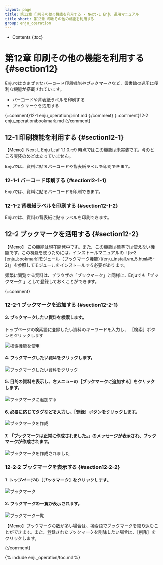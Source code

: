 ```yaml
---
layout: page
title: 第12章 印刷その他の機能を利用する - Next-L Enju 運用マニュアル
title_short: 第12章 印刷その他の機能を利用する
group: enju_operation
---
```


* Contents
{:toc}

第12章 印刷その他の機能を利用する {#section12}
==============================================

Enjuではさまざまなバーコード印刷機能やブックマークなど、図書館の運用に便利な機能が搭載されています。

* バーコードや背表紙ラベルを印刷する
* ブックマークを活用する

{::comment}12-1  enju_operation/print.md {:/comment}
{::comment}12-2  enju_operation/bookmark.md {:/comment}

12-1 印刷機能を利用する {#section12-1}
--------------------------------------

<div class="alert alert-info memo">【Memo】Next-L Enju Leaf 1.1.0.rc9 時点ではこの機能は未実装です。今のところ実装のめどは立っていません。
</div>

Enjuでは、資料に貼るバーコードや背表紙ラベルを印刷できます。

### 12-1-1 バーコード印刷する {#section12-1-1}

Enjuでは、資料に貼るバーコードを印刷できます。

### 12-1-2 背表紙ラベルを印刷する {#section12-1-2}

Enjuでは、資料の背表紙に貼るラベルを印刷できます。

12-2 ブックマークを活用する {#section12-2}
-------------------------------------------

<div class="alert alert-info memo" markdown="1">【Memo】
この機能は現在開発中です。また、この機能は標準では使えない機能です。この機能を使うためには、インストールマニュアルの「[5-2 [enju_bookmark]モジュール（ブックマーク機能）](enju_install_vm_5.html#5-2)」を参照してモジュールをインストールする必要があります。
</div>

頻繁に閲覧する資料は、ブラウザの「ブックマーク」と同様に、Enjuでも「ブックマーク
」として登録しておくことができます。


{::comment}

### 12-2-1 ブックマークを追加する {#section12-2-1}

#### 3. ブックマークしたい資料を検索します。
トップページの検索語に登録したい資料のキーワードを入力し、
［検索］ボタンをクリックします

![検索機能を使用](assets/images/image_operation_286.png)

#### 4. ブックマークしたい資料をクリックします。  

![ブックマークしたい資料をクリック](assets/images/image_operation_288.png)

#### 5. 目的の資料を表示し、右メニューの［ブックマークに追加する］をクリックします。  

![ブックマークに追加する](assets/images/image_operation_290.png)

#### 6. 必要に応じてタグなどを入力し、［登録］ボタンをクリックします。  

![ブックマークを作成](assets/images/image_operation_291.png)

#### 7. 「ブックマークは正常に作成されました。」のメッセージが表示され、ブックマークが作成されます。

![ブックマークを作成されました](assets/images/image_operation_291_2.png)

### 12-2-2 ブックマークを表示する {#section12-2-2}

#### 1. トップページの［ブックマーク］をクリックします。  

![ブックマーク](assets/images/image_operation_bookmark.png)

#### 2. ブックマークの一覧が表示されます。  

![ブックマーク一覧](assets/images/image_operation_294.png)

<div class="alert alert-info memo">【Memo】ブックマークの数が多い場合は、検索語でブックマークを絞り込むことができます。また、登録されたブックマークを削除したい場合は、［削除］をクリックします。
</div>

{:/comment}


{% include enju_operation/toc.md %}
